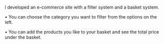 I developed an e-commerce site with a filter system and a basket system. 

• You can choose the category you want to filter from the options on the left. 

• You can add the products you like to your basket and see the total price under the basket.
